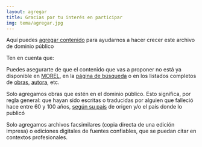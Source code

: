 ```yaml
---
layout: agregar
title: Gracias por tu interés en participar
img: tema/agregar.jpg
---
```

 

<p>Aquí puedes <a class="morel" href="#agregar">agregar contenido</a> para ayudarnos a hacer crecer este archivo de dominio público</p>
<p>Ten en cuenta que:</p>
<p>Puedes asegurarte de que el contenido que vas a proponer no está ya disponible en <a href="{{ BASE_PATH }}/">MOREL</a>, en la <a href="{{BASE_PATH}}/search.html" class="morel">página de búsqueda</a> o en los listados completos de <a href="{{ BASE_PATH }}/obras" class="morel">obras</a>, <a href="{{ BASE_PATH }}/criterio/author" class="morel">autora</a>, etc.</p>
<p>Solo agregamos obras que estén en el dominio público. Esto significa, por regla general: que hayan sido escritas o traducidas por alguien que falleció hace entre 60 y 100 años, <a href="https://en.wikipedia.org/wiki/List_of_countries%27_copyright_lengths" class="morel">según su país</a> de origen y/o el país donde lo publicó</p>
<p>Solo agregamos archivos facsimilares (copia directa de una edición impresa) o ediciones digitales de fuentes confiables, que se puedan citar en contextos profesionales.</p>
